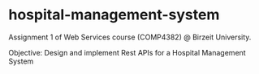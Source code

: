 # hospital-management-system
Assignment 1 of Web Services course (COMP4382) @ Birzeit University.

Objective: Design and implement Rest APIs for a Hospital Management System 
